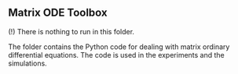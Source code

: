 ## Matrix ODE Toolbox

(!) There is nothing to run in this folder.

The folder contains the Python code for dealing with matrix ordinary differential equations. The code is used in the experiments and the simulations.